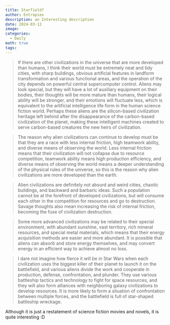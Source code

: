 ```yaml
---
title: Starfield?
author: Entropiex
description: an Interesting description
date: 2024-03-12
image: 
categories:
  - Daily
math: true
tags:
---
```


> If there are other civilizations in the universe that are more developed than humans, I think their world must be extremely neat and tidy cities, with sharp buildings, obvious artificial features in landform transformation and various functional areas, and the operation of the city depends on powerful central supercomputer control. Aliens may look special, but they will have a lot of auxiliary equipment on their bodies, their thoughts will be more mature than humans, their logical ability will be stronger, and their emotions will fluctuate less, which is equivalent to the artificial intelligence life form in the human science fiction world. Perhaps these aliens are the silicon-based civilization heritage left behind after the disappearance of the carbon-based civilization of the planet, making these intelligent machines created to serve carbon-based creatures the new heirs of civilization.

> The reason why alien civilizations can continue to develop must be that they are a race with less internal friction, high teamwork ability, and diverse means of observing the world. Less internal friction means that their civilization will not collapse due to resource competition, teamwork ability means high production efficiency, and diverse means of observing the world means a deeper understanding of the physical rules of the universe, so this is the reason why alien civilizations are more developed than the earth.

> Alien civilizations are definitely not absurd and weird cities, chaotic buildings, and backward and barbaric ideas. Such a population cannot be at the forefront of developed civilizations, but will consume each other in the competition for resources and go to destruction. Savage thoughts also mean increasing the risk of internal friction, becoming the fuse of civilization destruction.

>Some more advanced civilizations may be related to their special environment, with abundant sunshine, vast territory, rich mineral resources, and special metal materials, which means that their energy acquisition methods are easier and more abundant. It is possible that aliens can absorb and store energy themselves, and may convert energy in an efficient way to achieve almost no loss.

>I dare not imagine how fierce it will be in Star Wars when each civilization uses the biggest killer of their planet to launch it on the battlefield, and various aliens divide the work and cooperate in production, defense, confrontation, and plunder. They use various battleship tactics and technology to fight for space resources, and they will also form alliances with neighboring galaxy civilizations to develop resources. It is more likely to form a situation of confrontation between multiple forces, and the battlefield is full of star-shaped battleship wreckage.

Although it is just a restatement of science fiction movies and novels, it is quite interesting :D